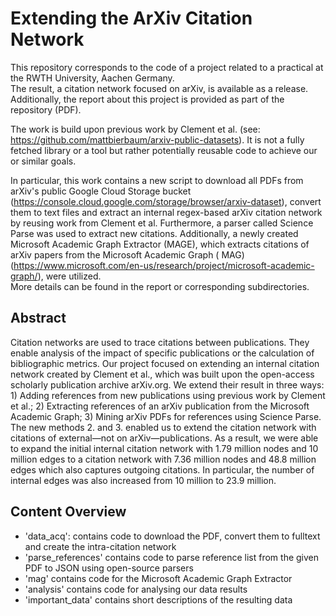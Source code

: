 # Extending the ArXiv Citation Network

This repository corresponds to the code of a project related to a practical at the RWTH University, Aachen Germany.  
The result, a citation network focused on arXiv, is available as a release. Additionally, the report about this project
is provided as part of the repository (PDF).

The work is build upon previous work by Clement et al. (see: https://github.com/mattbierbaum/arxiv-public-datasets). It
is not a fully fetched library or a tool but rather potentially reusable code to achieve our or similar goals.

In particular, this work contains a new script to download all PDFs from arXiv's public Google Cloud Storage
bucket (https://console.cloud.google.com/storage/browser/arxiv-dataset), convert them to text files and extract an
internal regex-based arXiv citation network by reusing work from Clement et al. Furthermore, a parser called Science
Parse was used to extract new citations. Additionally, a newly created Microsoft Academic Graph Extractor (MAGE), which
extracts citations of arXiv papers from the Microsoft Academic Graph (
MAG) (https://www.microsoft.com/en-us/research/project/microsoft-academic-graph/), were utilized.  
More details can be found in the report or corresponding subdirectories.

## Abstract

Citation networks are used to trace citations between publications. They enable analysis of the impact of specific
publications or the calculation of bibliographic metrics. Our project focused on extending an internal citation network
created by Clement et al., which was built upon the open-access scholarly publication archive arXiv.org. We extend their
result in three ways: 1) Adding references from new publications using previous work by Clement et al.; 2) Extracting
references of an arXiv publication from the Microsoft Academic Graph; 3) Mining arXiv PDFs for references using Science
Parse. The new methods 2. and 3. enabled us to extend the citation network with citations of external—not on
arXiv—publications. As a result, we were able to expand the initial internal citation network with 1.79 million nodes
and 10 million edges to a citation network with 7.36 million nodes and 48.8 million edges which also captures outgoing
citations. In particular, the number of internal edges was also increased from 10 million to 23.9 million.

## Content Overview

- 'data_acq': contains code to download the PDF, convert them to fulltext and create the intra-citation network
- 'parse_references' contains code to parse reference list from the given PDF to JSON using open-source parsers
- 'mag' contains code for the Microsoft Academic Graph Extractor
- 'analysis' contains code for analysing our data results
- 'important_data' contains short descriptions of the resulting data